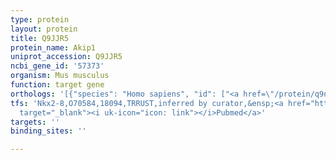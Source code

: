 ```yaml
---
type: protein
layout: protein
title: Q9JJR5
protein_name: Akip1
uniprot_accession: Q9JJR5
ncbi_gene_id: '57373'
organism: Mus musculus
function: target gene
orthologs: '[{"species": "Homo sapiens", "id": ["<a href=\"/protein/q9nq31\">Q9NQ31</a>"]}, {"species": "Rattus norvegicus", "id": ["D3ZV70"]}]'
tfs: 'Nkx2-8,O70584,18094,TRRUST,inferred by curator,&ensp;<a href="https://www.ncbi.nlm.nih.gov/pubmed/?term=23604637%5Buid%5D+OR+29087512%5Buid%5D"
  target="_blank"><i uk-icon="icon: link"></i>Pubmed</a>'
targets: ''
binding_sites: ''

---
```

